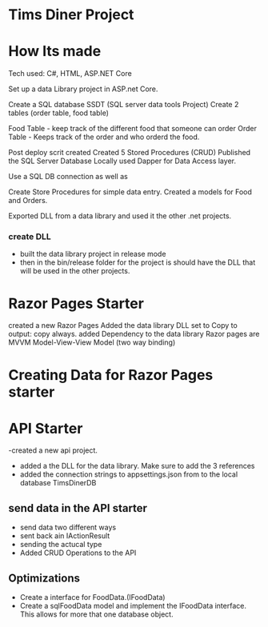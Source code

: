 # Tims Diner Project


# How Its made

Tech used: C#, HTML, ASP.NET Core


Set up a data Library project in ASP.net Core. 

Create a SQL database SSDT (SQL server data tools Project)
Create 2 tables (order table, food table)

Food Table - keep track of the different food that someone can order
Order Table - Keeps track of the order and who orderd the food. 



 Post deploy scrit created
Created 5 Stored Procedures (CRUD)
Published the SQL Server Database Locally 
used Dapper for Data Access layer.


Use a SQL DB connection as well as 


Create Store Procedures for simple data entry. 
Created a models for Food and Orders. 

Exported DLL from a data library and used it the other .net projects.

### create DLL
- built the data library project in release mode 
- then in the bin/release folder for the project is should have the DLL that will be used in the other projects.

# Razor Pages Starter 
created a new Razor Pages
Added the data library DLL
set to Copy to output: copy always. 
added Dependency to the data library
Razor pages are MVVM Model-View-View Model (two way binding)

# Creating Data for Razor Pages starter



# API Starter

-created a new api project. 
- added a the DLL for the data library. Make sure to add the 3 references 
- added the connection strings to appsettings.json from to the local database TimsDinerDB 

## send data in the API starter
- send data two different ways
- sent back ain IActionResult
- sending the actucal type
- Added CRUD Operations to the API



## Optimizations

- Create a interface for FoodData.(IFoodData)
- Create a sqlFoodData model and implement the IFoodData interface. This allows for more that one database object. 
